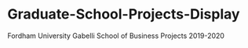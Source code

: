 # Graduate-School-Projects-Display
Fordham University Gabelli School of Business Projects 2019-2020
